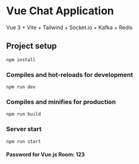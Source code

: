 # Vue Chat Application 
Vue 3 + Vite + Tailwind + Socket.io + Kafka + Redis


## Project setup
```
npm install
```

### Compiles and hot-reloads for development
```
npm run dev
```

### Compiles and minifies for production
```
npm run build
```

### Server start
```
npm run start
```



#### Password for Vue.js Room: 123
